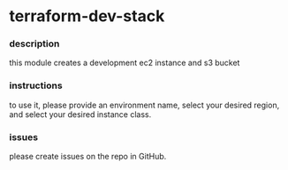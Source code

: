 # terraform-dev-stack

### description
this module creates a development ec2 instance and s3 bucket

### instructions
to use it, please provide an environment name, select your desired region, and select your desired instance class.

### issues
please create issues on the repo in GitHub.
